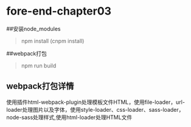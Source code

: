 # fore-end-chapter03
##安装node_modules

>npm install (cnpm install)

##webpack打包

>npm run build

## webpack打包详情

使用插件html-webpack-plugin处理模板文件HTML，使用file-loader，url-loader处理图片以及字体，使用style-loader、css-loader、sass-loader，node-sass处理样式,使用html-loader处理HTML文件

